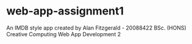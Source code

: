 # web-app-assignment1

An IMDB style app created by Alan Fitzgerald - 20088422
BSc. (HONS) Creative Computing
Web App Development 2